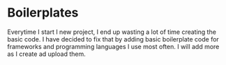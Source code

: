 # Boilerplates
Everytime I start I new project, I end up wasting a lot of time creating the basic code. I have decided to fix that by adding basic boilerplate code for frameworks and programming languages I use most often. I will add more as I create ad upload them.
